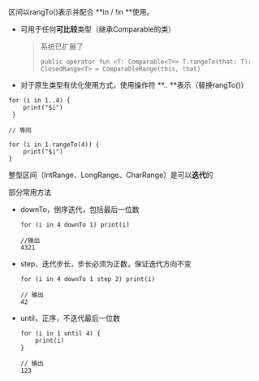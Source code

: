 区间以rangTo\(\)表示并配合 **in / !in **使用。

* 可用于任何**可比较**类型（继承Comparable的类）

  > 系统已扩展了
  >
  > ```
  > public operator fun <T: Comparable<T>> T.rangeTo(that: T): ClosedRange<T> = ComparableRange(this, that)
  > ```

* 对于原生类型有优化使用方式，使用操作符 **.. **表示（替换rangTo\(\)）

```
for (i in 1..4) {
    print("$i")
 }

// 等同

for (i in 1.rangeTo(4)) {
    print("$i")
}
```

整型区间（IntRange、LongRange、CharRange）是可以**迭代**的

部分常用方法

* downTo，倒序迭代，包括最后一位数

  ```
  for (i in 4 downTo 1) print(i)

  //输出 
  4321
  ```

* step，迭代步长，步长必须为正数，保证迭代方向不变

  ```
  for (i in 4 downTo 1 step 2) print(i)

  // 输出
  42
  ```

* until，正序，不迭代最后一位数

  ```
  for (i in 1 until 4) {
      print(i)
  }

  // 输出
  123
  ```



